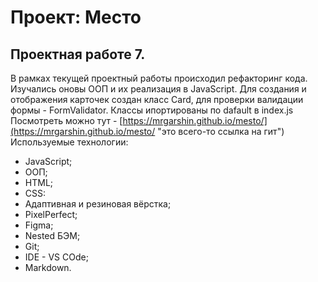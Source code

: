 # Проект: Место

## Проектная работе 7.  
В рамках текущей проектный работы происходил рефакторинг кода.
Изучались оновы ООП и их реализация в JavaScript.
Для создания и отображения карточек создан класс Card, для проверки валидации формы - FormValidator.
Классы ипортированы по dafault в index.js
Посмотреть можно тут - [https://mrgarshin.github.io/mesto/](https://mrgarshin.github.io/mesto/ "это всего-то ссылка на гит")  
Используемые технологии:  
* JavaScript;
* ООП;
* HTML;
* CSS:
* Адаптивная и резиновая вёрстка;
* PixelPerfect;
* Figma;
* Nested БЭМ;
* Git;
* IDE - VS COde;
* Markdown.